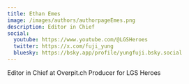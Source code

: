 ```yaml
---
title: Ethan Emes
image: /images/authors/authorpageEmes.png
description: Editor in Chief
social:
  youtube: https://www.youtube.com/@LGSHeroes
  twitter: https://x.com/fuji_yung
  bluesky: https://bsky.app/profile/yungfuji.bsky.social
---
```


Editor in Chief at Overpit.ch
Producer for LGS Heroes
